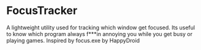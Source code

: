 # FocusTracker
A lightweight utility used for tracking which window get focused. Its useful to know which program always f***in annoying you while you get busy or playing games. Inspired by focus.exe by HappyDroid
